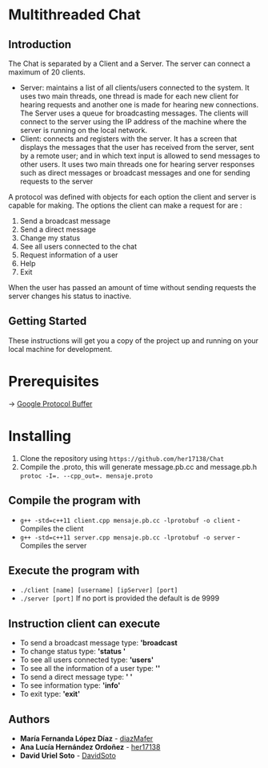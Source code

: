 # Multithreaded Chat 

## Introduction
The Chat is separated by a Client and a Server. The server can connect a maximum of 20 clients.
- Server: maintains a list of all clients/users connected to the system. It uses two main threads, one thread is made for each new client for hearing requests and another one is made for hearing new connections. The Server uses a queue for broadcasting messages. The clients will connect to the server using the IP address of the machine where the server is running on the local network. 
- Client: connects and registers with the server. It has a screen that displays the messages that the user has received from the server, sent by a remote user; and in which text input is allowed to send messages to other users. It uses two main threads one for hearing server responses such as direct messages or broadcast messages and one for sending requests to the server 

A protocol was defined with objects for each option the client and server is capable for making. The options the client can make a request for are :
 1. Send a broadcast message 
 2. Send a direct message
 3. Change my status 
 4. See all users connected to the chat
 5. Request information of a user
 6. Help
 7. Exit

When the user has passed an amount of time without sending requests the server changes his status to inactive.

## Getting Started
These instructions will get you a copy of the project up and running on your local machine for development.

# Prerequisites
-> [Google Protocol Buffer](https://nodejs.org/en/#home-downloadhead) 

# Installing
1. Clone the repository using `https://github.com/her17138/Chat`
2. Compile the .proto, this will generate message.pb.cc and message.pb.h `protoc -I=. --cpp_out=. mensaje.proto`

## Compile the program with 
- `g++ -std=c++11 client.cpp mensaje.pb.cc -lprotobuf -o client` - Compiles the client
- `g++ -std=c++11 server.cpp mensaje.pb.cc -lprotobuf -o server` - Compiles the server

## Execute the program with
- `./client [name] [username] [ipServer] [port]`
- `./server [port]` If no port is provided the default is de 9999

## Instruction client can execute
 - To send a broadcast message type: **'broadcast <yourmesssage>**   
 - To change status type: **'status <newstatus>'**             
 - To see all users connected type: **'users'**                      
 - To see all the information of a user type: **'<username>'**      
 - To send a direct message type: **'<username> <yourmessage>'**
 - To see information type: **'info'**                             
 - To exit type: **'exit'**                                    


## Authors
* **María Fernanda López Díaz** - [diazMafer](https://github.com/diazMafer)
* **Ana Lucía Hernández Ordoñez** - [her17138](https://github.com/her17138)
* **David Uriel Soto** - [DavidSoto]()
